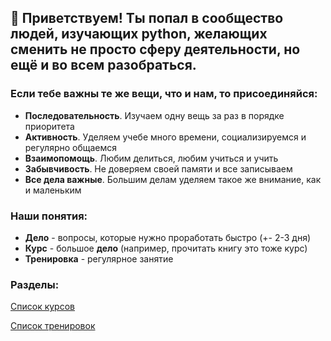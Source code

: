 ## 👋 Приветствуем! Ты попал в сообщество людей, изучающих python, желающих сменить не просто сферу деятельности, но ещё и во всем разобраться.

### Если тебе важны те же вещи, что и нам, то присоединяйся:

- **Последовательность**. Изучаем одну вещь за раз в порядке приоритета
- **Активность**. Уделяем учебе много времени, социализируемся и регулярно общаемся
- **Взаимопомощь**. Любим делиться, любим учиться и учить
- **Забывчивость**. Не доверяем своей памяти и все записываем
- **Все дела важные**. Большим делам уделяем такое же внимание, как и маленьким

### Наши понятия:

- **Дело** - вопросы, которые нужно проработать быстро (+- 2-3 дня)
- **Курс** - большое **дело** (например, прочитать книгу это тоже курс)
- **Тренировка** - регулярное занятие

### Разделы:

[Список курсов](./courses.md)

[Список тренировок](./workout.md)
